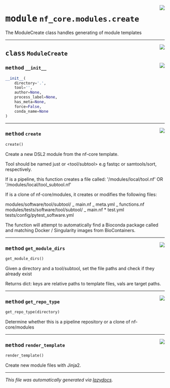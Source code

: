 <!-- markdownlint-disable -->

<a href="../../../../../../tools/nf_core/modules/create.py#L0"><img align="right" style="float:right;" src="https://img.shields.io/badge/-source-cccccc?style=flat-square"></a>

# <kbd>module</kbd> `nf_core.modules.create`

The ModuleCreate class handles generating of module templates

---

<a href="../../../../../../tools/nf_core/modules/create.py#L26"><img align="right" style="float:right;" src="https://img.shields.io/badge/-source-cccccc?style=flat-square"></a>

## <kbd>class</kbd> `ModuleCreate`

<a href="../../../../../../tools/nf_core/modules/create.py#L27"><img align="right" style="float:right;" src="https://img.shields.io/badge/-source-cccccc?style=flat-square"></a>

### <kbd>method</kbd> `__init__`

```python
__init__(
    directory='.',
    tool='',
    author=None,
    process_label=None,
    has_meta=None,
    force=False,
    conda_name=None
)
```

---

<a href="../../../../../../tools/nf_core/modules/create.py#L48"><img align="right" style="float:right;" src="https://img.shields.io/badge/-source-cccccc?style=flat-square"></a>

### <kbd>method</kbd> `create`

```python
create()
```

Create a new DSL2 module from the nf-core template.

Tool should be named just <tool> or <tool/subtool> e.g fastqc or samtools/sort, respectively.

If <directory> is a pipeline, this function creates a file called: '<directory>/modules/local/tool.nf' OR '<directory>/modules/local/tool_subtool.nf'

If <directory> is a clone of nf-core/modules, it creates or modifies the following files:

modules/software/tool/subtool/ _ main.nf _ meta.yml _ functions.nf modules/tests/software/tool/subtool/ _ main.nf \* test.yml tests/config/pytest_software.yml

The function will attempt to automatically find a Bioconda package called <tool> and matching Docker / Singularity images from BioContainers.

---

<a href="../../../../../../tools/nf_core/modules/create.py#L284"><img align="right" style="float:right;" src="https://img.shields.io/badge/-source-cccccc?style=flat-square"></a>

### <kbd>method</kbd> `get_module_dirs`

```python
get_module_dirs()
```

Given a directory and a tool/subtool, set the file paths and check if they already exist

Returns dict: keys are relative paths to template files, vals are target paths.

---

<a href="../../../../../../tools/nf_core/modules/create.py#L264"><img align="right" style="float:right;" src="https://img.shields.io/badge/-source-cccccc?style=flat-square"></a>

### <kbd>method</kbd> `get_repo_type`

```python
get_repo_type(directory)
```

Determine whether this is a pipeline repository or a clone of nf-core/modules

---

<a href="../../../../../../tools/nf_core/modules/create.py#L241"><img align="right" style="float:right;" src="https://img.shields.io/badge/-source-cccccc?style=flat-square"></a>

### <kbd>method</kbd> `render_template`

```python
render_template()
```

Create new module files with Jinja2.

---

_This file was automatically generated via [lazydocs](https://github.com/ml-tooling/lazydocs)._
